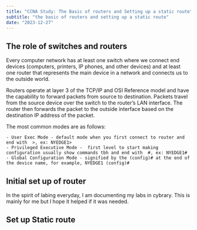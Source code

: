 ```yaml
---
title: "CCNA Study: The Basic of routers and Setting up a static route"
subtitle: "the basic of routers and setting up a static route"
date: "2023-12-27"
---
```


## The role of switches and routers
Every computer network has at least one switch where we connect end devices (computers, printers, IP phones, and other devices) and at least one router that represents the main device in a network and connects us to the outside world.

Routers operate at layer 3 of the TCP/IP and OSI Reference model and have the capability to forward packets from source to destination. Packets travel from the source device over the switch to the router’s LAN interface. The router then forwards the packet to the outside interface based on the destination IP address of the packet.

 The most common modes are as follows:

    - User Exec Mode - default mode when you first connect to router and end with  >, ex: NYEDGE1>
    - Privileged Executive Mode -  first level to start making configuration usually show commands tbh and end with  #, ex: NYEDGE1#
    - Global Configuration Mode - signified by the (config)# at the end of the device name, for example, NYEDGE1 (config)#


## Initial set up of router

In the spirit of labing everyday, I am documenting my labs in cybrary. This is mainly for me but I hope it helped if it was needed.



## Set up Static route
